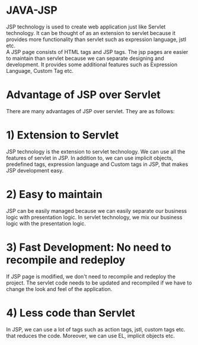 # JAVA-JSP

JSP technology is used to create web application just like Servlet technology. It can be thought of as an extension to servlet because it provides more functionality than servlet such as expression language, jstl etc.
<br/>
A JSP page consists of HTML tags and JSP tags. The jsp pages are easier to maintain than servlet because we can separate designing and development. It provides some additional features such as Expression Language, Custom Tag etc.

# Advantage of JSP over Servlet
There are many advantages of JSP over servlet. They are as follows:

# 1) Extension to Servlet
JSP technology is the extension to servlet technology. We can use all the features of servlet in JSP. In addition to, we can use implicit objects, predefined tags, expression language and Custom tags in JSP, that makes JSP development easy.

# 2) Easy to maintain
JSP can be easily managed because we can easily separate our business logic with presentation logic. In servlet technology, we mix our business logic with the presentation logic.

# 3) Fast Development: No need to recompile and redeploy
If JSP page is modified, we don't need to recompile and redeploy the project. The servlet code needs to be updated and recompiled if we have to change the look and feel of the application.

# 4) Less code than Servlet
In JSP, we can use a lot of tags such as action tags, jstl, custom tags etc. that reduces the code. Moreover, we can use EL, implicit objects etc.
